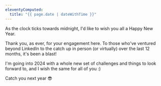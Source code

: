 ```yaml
---
eleventyComputed:
  title: "{{ page.date | dateWithTime }}"
---
```

As the clock ticks towards midnight, I'd like to wish you all a Happy New Year. 

Thank you, as ever, for your engagement here. To those who've ventured beyond LinkedIn to the catch up in person (or virtually) over the last 12 months, it's been a blast!

I'm going into 2024 with a whole new set of challenges and things to look forward to, and I wish the same for all of you :)

Catch you next year 😎